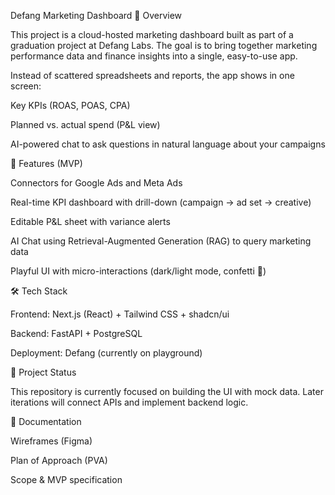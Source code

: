 Defang Marketing Dashboard
📌 Overview

This project is a cloud-hosted marketing dashboard built as part of a graduation project at Defang Labs.
The goal is to bring together marketing performance data and finance insights into a single, easy-to-use app.

Instead of scattered spreadsheets and reports, the app shows in one screen:

Key KPIs (ROAS, POAS, CPA)

Planned vs. actual spend (P&L view)

AI-powered chat to ask questions in natural language about your campaigns

🚀 Features (MVP)

Connectors for Google Ads and Meta Ads

Real-time KPI dashboard with drill-down (campaign → ad set → creative)

Editable P&L sheet with variance alerts

AI Chat using Retrieval-Augmented Generation (RAG) to query marketing data

Playful UI with micro-interactions (dark/light mode, confetti 🎉)

🛠️ Tech Stack

Frontend: Next.js (React) + Tailwind CSS + shadcn/ui

Backend: FastAPI + PostgreSQL 

Deployment: Defang (currently on playground)

📂 Project Status

This repository is currently focused on building the UI with mock data.
Later iterations will connect APIs and implement backend logic.

📖 Documentation

Wireframes (Figma)

Plan of Approach (PVA)

Scope & MVP specification

